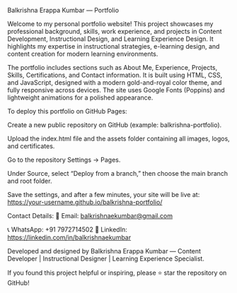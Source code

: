 Balkrishna Erappa Kumbar — Portfolio

Welcome to my personal portfolio website! This project showcases my professional background, skills, work experience, and projects in Content Development, Instructional Design, and Learning Experience Design. It highlights my expertise in instructional strategies, e-learning design, and content creation for modern learning environments.

The portfolio includes sections such as About Me, Experience, Projects, Skills, Certifications, and Contact information. It is built using HTML, CSS, and JavaScript, designed with a modern gold-and-royal color theme, and fully responsive across devices. The site uses Google Fonts (Poppins) and lightweight animations for a polished appearance.

To deploy this portfolio on GitHub Pages:

Create a new public repository on GitHub (example: balkrishna-portfolio).

Upload the index.html file and the assets folder containing all images, logos, and certificates.

Go to the repository Settings → Pages.

Under Source, select “Deploy from a branch,” then choose the main branch and root folder.

Save the settings, and after a few minutes, your site will be live at:
https://your-username.github.io/balkrishna-portfolio/

Contact Details:
📧 Email: balkrishnaekumbar@gmail.com

📞 WhatsApp: +91 7972714502
🔗 LinkedIn: https://linkedin.com/in/balkrishnaekumbar

Developed and designed by Balkrishna Erappa Kumbar — Content Developer | Instructional Designer | Learning Experience Specialist.

If you found this project helpful or inspiring, please ⭐ star the repository on GitHub!
